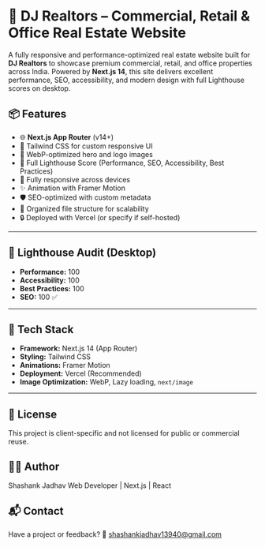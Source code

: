 # 🏢 DJ Realtors – Commercial, Retail & Office Real Estate Website

A fully responsive and performance-optimized real estate website built for **DJ Realtors** to showcase premium commercial, retail, and office properties across India. Powered by **Next.js 14**, this site delivers excellent performance, SEO, accessibility, and modern design with full Lighthouse scores on desktop.

## 📦 Features

- 🌐 **Next.js App Router** (v14+)
- 🎨 Tailwind CSS for custom responsive UI
- 📸 WebP-optimized hero and logo images
- 💯 Full Lighthouse Score (Performance, SEO, Accessibility, Best Practices)
- 📱 Fully responsive across devices
- ✨ Animation with Framer Motion
- 🛡️ SEO-optimized with custom metadata
- 📂 Organized file structure for scalability
- 🔒 Deployed with Vercel (or specify if self-hosted)

---

## 🧪 Lighthouse Audit (Desktop)

- **Performance:** 100
- **Accessibility:** 100
- **Best Practices:** 100
- **SEO:** 100 ✅

---

## 🧰 Tech Stack

- **Framework:** Next.js 14 (App Router)
- **Styling:** Tailwind CSS
- **Animations:** Framer Motion
- **Deployment:** Vercel (Recommended)
- **Image Optimization:** WebP, Lazy loading, `next/image`

---

## 🧾 License

This project is client-specific and not licensed for public or commercial reuse.

## 🙋‍♂️ Author

Shashank Jadhav
Web Developer | Next.js | React

## 📬 Contact

Have a project or feedback?
📧 shashankjadhav13940@gmail.com
